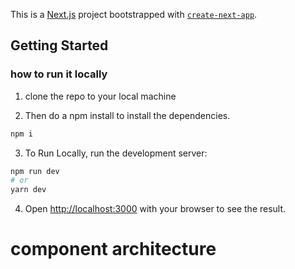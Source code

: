 This is a [Next.js](https://nextjs.org/) project bootstrapped with [`create-next-app`](https://github.com/vercel/next.js/tree/canary/packages/create-next-app).

## Getting Started

### how to run it locally

1.  clone the repo to your local machine

2.  Then do a npm install to install the dependencies.

```bash
npm i

```

3.  To Run Locally, run the development server:

```bash
npm run dev
# or
yarn dev
```

4.   Open [http://localhost:3000](http://localhost:3000) with your browser to see the result.


# component architecture

